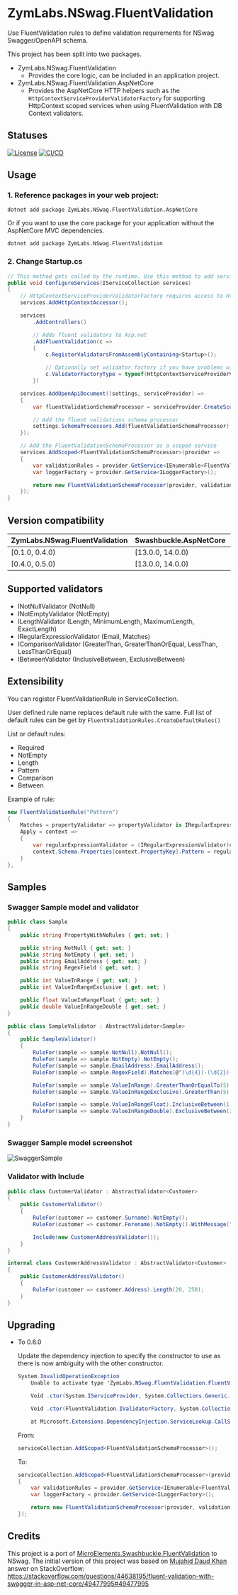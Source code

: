 # ZymLabs.NSwag.FluentValidation

Use FluentValidation rules to define validation requirements for NSwag Swagger/OpenAPI schema.

This project has been split into two packages.

- ZymLabs.NSwag.FluentValidation
  - Provides the core logic, can be included in an application project.
- ZymLabs.NSwag.FluentValidation.AspNetCore
  - Provides the AspNetCore HTTP helpers such as the `HttpContextServiceProviderValidatorFactory` for supporting HttpContext scoped services when using FluentValidation with DB Context validators.

## Statuses

[![License](https://img.shields.io/github/license/zymlabs/nswag-fluentvalidation.svg)](https://raw.githubusercontent.com/zymlabs/nswag-fluentvalidation/master/LICENSE)
[![CI/CD](https://github.com/zymlabs/nswag-fluentvalidation/actions/workflows/ci.yml/badge.svg)](https://github.com/zymlabs/nswag-fluentvalidation/actions/workflows/ci.yml)

## Usage

### 1. Reference packages in your web project:

```console
dotnet add package ZymLabs.NSwag.FluentValidation.AspNetCore
```

Or if you want to use the core package for your application without the AspNetCore MVC dependencies.

```console
dotnet add package ZymLabs.NSwag.FluentValidation
```

### 2. Change Startup.cs

```csharp
// This method gets called by the runtime. Use this method to add services to the container.
public void ConfigureServices(IServiceCollection services)
{
    // HttpContextServiceProviderValidatorFactory requires access to HttpContext
    services.AddHttpContextAccessor();

    services
        .AddControllers()

        // Adds fluent validators to Asp.net
        .AddFluentValidation(c =>
        {
            c.RegisterValidatorsFromAssemblyContaining<Startup>();

            // Optionally set validator factory if you have problems with scope resolve inside validators.
            c.ValidatorFactoryType = typeof(HttpContextServiceProviderValidatorFactory);
        })

    services.AddOpenApiDocument((settings, serviceProvider) =>
    {
        var fluentValidationSchemaProcessor = serviceProvider.CreateScope().ServiceProvider.GetService<FluentValidationSchemaProcessor>();

        // Add the fluent validations schema processor
        settings.SchemaProcessors.Add(fluentValidationSchemaProcessor);
    });

    // Add the FluentValidationSchemaProcessor as a scoped service
    services.AddScoped<FluentValidationSchemaProcessor>(provider =>
    {
        var validationRules = provider.GetService<IEnumerable<FluentValidationRule>>();
        var loggerFactory = provider.GetService<ILoggerFactory>();

        return new FluentValidationSchemaProcessor(provider, validationRules, loggerFactory);
    });
}
```

## Version compatibility

ZymLabs.NSwag.FluentValidation | Swashbuckle.AspNetCore | FluentValidation
---------|----------|---------
[0.1.0, 0.4.0) | [13.0.0, 14.0.0) | >=7.2.0
[0.4.0, 0.5.0) | [13.0.0, 14.0.0) | >=10.0.0

## Supported validators

* INotNullValidator (NotNull)
* INotEmptyValidator (NotEmpty)
* ILengthValidator (Length, MinimumLength, MaximumLength, ExactLength)
* IRegularExpressionValidator (Email, Matches)
* IComparisonValidator (GreaterThan, GreaterThanOrEqual, LessThan, LessThanOrEqual)
* IBetweenValidator (InclusiveBetween, ExclusiveBetween)

## Extensibility

You can register FluentValidationRule in ServiceCollection.

User defined rule name replaces default rule with the same.
Full list of default rules can be get by `FluentValidationRules.CreateDefaultRules()`

List or default rules:

* Required
* NotEmpty
* Length
* Pattern
* Comparison
* Between

Example of rule:

```csharp
new FluentValidationRule("Pattern")
{
    Matches = propertyValidator => propertyValidator is IRegularExpressionValidator,
    Apply = context =>
    {
        var regularExpressionValidator = (IRegularExpressionValidator)context.PropertyValidator;
        context.Schema.Properties[context.PropertyKey].Pattern = regularExpressionValidator.Expression;
    }
},
```

## Samples

### Swagger Sample model and validator

```csharp
public class Sample
{
    public string PropertyWithNoRules { get; set; }

    public string NotNull { get; set; }
    public string NotEmpty { get; set; }
    public string EmailAddress { get; set; }
    public string RegexField { get; set; }

    public int ValueInRange { get; set; }
    public int ValueInRangeExclusive { get; set; }

    public float ValueInRangeFloat { get; set; }
    public double ValueInRangeDouble { get; set; }
}

public class SampleValidator : AbstractValidator<Sample>
{
    public SampleValidator()
    {
        RuleFor(sample => sample.NotNull).NotNull();
        RuleFor(sample => sample.NotEmpty).NotEmpty();
        RuleFor(sample => sample.EmailAddress).EmailAddress();
        RuleFor(sample => sample.RegexField).Matches(@"(\d{4})-(\d{2})-(\d{2})");

        RuleFor(sample => sample.ValueInRange).GreaterThanOrEqualTo(5).LessThanOrEqualTo(10);
        RuleFor(sample => sample.ValueInRangeExclusive).GreaterThan(5).LessThan(10);

        RuleFor(sample => sample.ValueInRangeFloat).InclusiveBetween(1.1f, 5.3f);
        RuleFor(sample => sample.ValueInRangeDouble).ExclusiveBetween(2.2, 7.5f);
    }
}
```

### Swagger Sample model screenshot

![SwaggerSample](docs/images/swagger_sample.png "SwaggerSample")

### Validator with Include

```csharp
public class CustomerValidator : AbstractValidator<Customer>
{
    public CustomerValidator()
    {
        RuleFor(customer => customer.Surname).NotEmpty();
        RuleFor(customer => customer.Forename).NotEmpty().WithMessage("Please specify a first name");

        Include(new CustomerAddressValidator());
    }
}

internal class CustomerAddressValidator : AbstractValidator<Customer>
{
    public CustomerAddressValidator()
    {
        RuleFor(customer => customer.Address).Length(20, 250);
    }
}
```

## Upgrading

- To 0.6.0

    Update the dependency injection to specify the constructor to use as there is now ambiguity with the other constructor.

    ```csharp
    System.InvalidOperationException
        Unable to activate type 'ZymLabs.NSwag.FluentValidation.FluentValidationSchemaProcessor'. The following constructors are ambiguous:

        Void .ctor(System.IServiceProvider, System.Collections.Generic.IEnumerable`1[ZymLabs.NSwag.FluentValidation.FluentValidationRule], Microsoft.Extensions.Logging.ILoggerFactory)

        Void .ctor(FluentValidation.IValidatorFactory, System.Collections.Generic.IEnumerable`1[ZymLabs.NSwag.FluentValidation.FluentValidationRule], Microsoft.Extensions.Logging.ILoggerFactory)

        at Microsoft.Extensions.DependencyInjection.ServiceLookup.CallSiteFactory.CreateConstructorCallSite(ResultCache lifetime, Type serviceType, Type implementationType, CallSiteChain callSiteChain)
    ```

    From:

    ```csharp
    serviceCollection.AddScoped<FluentValidationSchemaProcessor>();
    ```

    To:

    ```csharp
    serviceCollection.AddScoped<FluentValidationSchemaProcessor>(provider =>
    {
        var validationRules = provider.GetService<IEnumerable<FluentValidationRule>>();
        var loggerFactory = provider.GetService<ILoggerFactory>();

        return new FluentValidationSchemaProcessor(provider, validationRules, loggerFactory);
    });
    ```

## Credits

This project is a port of [MicroElements.Swashbuckle.FluentValidation](https://github.com/micro-elements/MicroElements.Swashbuckle.FluentValidation) to NSwag.
The initial version of this project was based on
[Mujahid Daud Khan](https://stackoverflow.com/users/1735196/mujahid-daud-khan) answer on StackOverflow:
https://stackoverflow.com/questions/44638195/fluent-validation-with-swagger-in-asp-net-core/49477995#49477995
